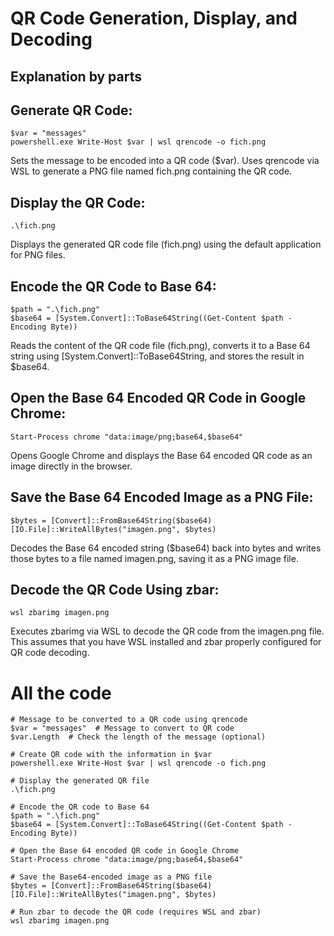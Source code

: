# QR Code Generation, Display, and Decoding

## Explanation by parts

## Generate QR Code:
```
$var = "messages"
powershell.exe Write-Host $var | wsl qrencode -o fich.png
```
Sets the message to be encoded into a QR code ($var). Uses qrencode via WSL to generate a PNG file named fich.png containing the QR code.

## Display the QR Code:
```
.\fich.png
```
Displays the generated QR code file (fich.png) using the default application for PNG files.

## Encode the QR Code to Base 64:
```
$path = ".\fich.png"
$base64 = [System.Convert]::ToBase64String((Get-Content $path -Encoding Byte))
```
Reads the content of the QR code file (fich.png), converts it to a Base 64 string using [System.Convert]::ToBase64String, and stores the result in $base64.

## Open the Base 64 Encoded QR Code in Google Chrome:
```
Start-Process chrome "data:image/png;base64,$base64"
```
Opens Google Chrome and displays the Base 64 encoded QR code as an image directly in the browser.

## Save the Base 64 Encoded Image as a PNG File:
```
$bytes = [Convert]::FromBase64String($base64)
[IO.File]::WriteAllBytes("imagen.png", $bytes)
```
Decodes the Base 64 encoded string ($base64) back into bytes and writes those bytes to a file named imagen.png, saving it as a PNG image file.

## Decode the QR Code Using zbar:
```
wsl zbarimg imagen.png
```
Executes zbarimg via WSL to decode the QR code from the imagen.png file. This assumes that you have WSL installed and zbar properly configured for QR code decoding.

# All the code
```
# Message to be converted to a QR code using qrencode
$var = "messages"  # Message to convert to QR code
$var.Length  # Check the length of the message (optional)

# Create QR code with the information in $var
powershell.exe Write-Host $var | wsl qrencode -o fich.png

# Display the generated QR file
.\fich.png

# Encode the QR code to Base 64
$path = ".\fich.png"
$base64 = [System.Convert]::ToBase64String((Get-Content $path -Encoding Byte))

# Open the Base 64 encoded QR code in Google Chrome
Start-Process chrome "data:image/png;base64,$base64"

# Save the Base64-encoded image as a PNG file
$bytes = [Convert]::FromBase64String($base64)
[IO.File]::WriteAllBytes("imagen.png", $bytes)

# Run zbar to decode the QR code (requires WSL and zbar)
wsl zbarimg imagen.png

```